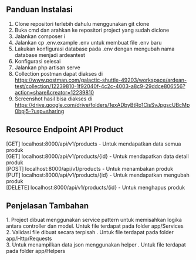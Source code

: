 <h2>Panduan Instalasi</h2>

1. Clone repositori terlebih dahulu menggunakan git clone <br>
2. Buka cmd dan arahkan ke repositori project yang sudah diclone <br>
3. Jalankan composer i
4. Jalankan cp .env.example .env untuk membuat file .env baru
5. Lakukan konfigurasi database pada .env dengan mengubah nama database menjadi ardeantest
6. Konfigurasi selesai
7. Jalankan php artisan serve
8. Collection postman dapat diakses di https://www.postman.com/galactic-shuttle-49203/workspace/ardean-test/collection/12239810-1f92040f-4c2c-4003-a8c9-29ddce806556?action=share&creator=12239810<br>
9. Screenshot hasil bisa diakses di https://drive.google.com/drive/folders/1exADbyBtRo1CisSvJpgscUBcMp0bpj5-?usp=sharing<br>

<h2>Resource Endpoint API Product</h2>
[GET] localhost:8000/api/v1/products - Untuk mendapatkan data semua produk<br>
[GET] localhost:8000/api/v1/products/{id} - Untuk mendapatkan data detail produk<br>
[POST] localhost:8000/api/v1/products - Untuk menambakan produk<br>
[PUT] localhost:8000/api/v1/products/{id} - Untuk mendapatkan mengubah produk<br>
[DELETE] localhost:8000/api/v1/products/{id} - Untuk menghapus produk<br>

<h2>Penjelasan Tambahan</h2>
1. Project dibuat menggunakan service pattern untuk memisahkan logika antara controller dan model. Untuk file terdapat pada folder app/Services<br>
2. Validasi file dibuat secara terpisah . Untuk file terdapat pada folder app/Http/Requests<br>
3. Untuk menampilkan data json menggunakan helper . Untuk file terdapat pada folder app/Helpers